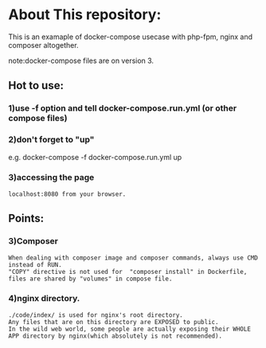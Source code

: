 # About This repository:
This is an examaple of docker-compose usecase with php-fpm, nginx and composer altogether.

note:docker-compose files are on version 3.

## Hot to use:
### 1)use -f option and tell docker-compose.run.yml (or other compose files)
### 2)don't forget to "up"
 e.g. docker-compose -f docker-compose.run.yml up
### 3)accessing the page
	localhost:8080 from your browser.

## Points:
### 3)Composer
	When dealing with composer image and composer commands, always use CMD instead of RUN.
	"COPY" directive is not used for  "composer install" in Dockerfile, files are shared by "volumes" in compose file.
### 4)nginx directory.
	./code/index/ is used for nginx's root directory.
	Any files that are on this directory are EXPOSED to public.
	In the wild web world, some people are actually exposing their WHOLE APP directory by nginx(which absolutely is not recommended).
